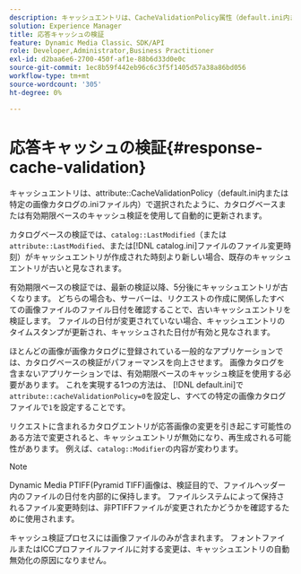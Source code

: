 ```yaml
---
description: キャッシュエントリは、CacheValidationPolicy属性（default.ini内または特定の画像カタログの.iniファイル）で選択されたように、カタログベースまたは有効期限ベースのキャッシュ検証を使用して自動的に更新されます。
solution: Experience Manager
title: 応答キャッシュの検証
feature: Dynamic Media Classic、SDK/API
role: Developer,Administrator,Business Practitioner
exl-id: d2baa6e6-2700-450f-af1e-88b6d33d0e0c
source-git-commit: 1ec8b59f442eb96c6c3f5f1405d57a38a86bd056
workflow-type: tm+mt
source-wordcount: '305'
ht-degree: 0%

---
```


# 応答キャッシュの検証{#response-cache-validation}

キャッシュエントリは、attribute::CacheValidationPolicy（default.ini内または特定の画像カタログの.iniファイル内）で選択されたように、カタログベースまたは有効期限ベースのキャッシュ検証を使用して自動的に更新されます。

カタログベースの検証では、`catalog::LastModified`（または`attribute::LastModified`、または[!DNL catalog.ini]ファイルのファイル変更時刻）がキャッシュエントリが作成された時刻より新しい場合、既存のキャッシュエントリが古いと見なされます。

有効期限ベースの検証では、最新の検証以降、5分後にキャッシュエントリが古くなります。 どちらの場合も、サーバーは、リクエストの作成に関係したすべての画像ファイルのファイル日付を確認することで、古いキャッシュエントリを検証します。 ファイルの日付が変更されていない場合、キャッシュエントリのタイムスタンプが更新され、キャッシュされた日付が有効と見なされます。

ほとんどの画像が画像カタログに登録されている一般的なアプリケーションでは、カタログベースの検証がパフォーマンスを向上させます。 画像カタログを含まないアプリケーションでは、有効期限ベースのキャッシュ検証を使用する必要があります。 これを実現する1つの方法は、 [!DNL default.ini]で`attribute::cacheValidationPolicy=0`を設定し、すべての特定の画像カタログファイルで`1`を設定することです。

リクエストに含まれるカタログエントリが応答画像の変更を引き起こす可能性のある方法で変更されると、キャッシュエントリが無効になり、再生成される可能性があります。 例えば、`catalog::Modifier`の内容が変わります。

>[!NOTE]
>
>Dynamic Media PTIFF(Pyramid TIFF)画像は、検証目的で、ファイルヘッダー内のファイルの日付を内部的に保持します。 ファイルシステムによって保持されるファイル変更時刻は、非PTIFFファイルが変更されたかどうかを確認するために使用されます。

キャッシュ検証プロセスには画像ファイルのみが含まれます。 フォントファイルまたはICCプロファイルファイルに対する変更は、キャッシュエントリの自動無効化の原因になりません。
